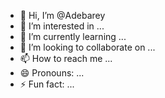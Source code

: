 - 👋 Hi, I’m @Adebarey
- 👀 I’m interested in ...
- 🌱 I’m currently learning ...
- 💞️ I’m looking to collaborate on ...
- 📫 How to reach me ...
- 😄 Pronouns: ...
- ⚡ Fun fact: ...

<!---
Adebarey/Adebarey is a ✨ special ✨ repository because its `README.md` (this file) appears on your GitHub profile.
You can click the Preview link to take a look at your changes.
--->
